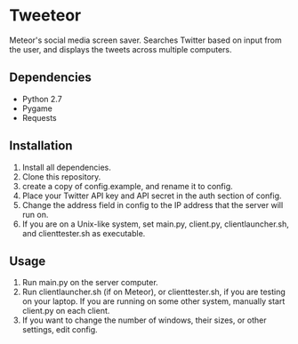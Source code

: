 Tweeteor
========

Meteor's social media screen saver. Searches Twitter based on input from the
user, and displays the tweets across multiple computers.

Dependencies
------------

* Python 2.7
* Pygame
* Requests

Installation
------------

1. Install all dependencies.
2. Clone this repository.
3. create a copy of config.example, and rename it to config.
4. Place your Twitter API key and API secret in the auth section of config.
5. Change the address field in config to the IP address that the server
   will run on.
6. If you are on a Unix-like system, set main.py, client.py,
   clientlauncher.sh, and clienttester.sh as executable.

Usage
-----

1. Run main.py on the server computer.
2. Run clientlauncher.sh (if on Meteor), or clienttester.sh,
   if you are testing on your laptop. If you are running on some
   other system, manually start client.py on each client.
3. If you want to change the number of windows, their sizes,
   or other settings, edit config.
